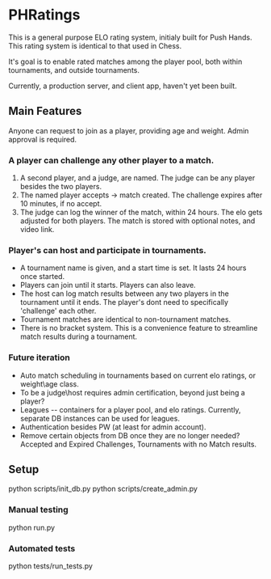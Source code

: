 # PHRatings
This is a general purpose ELO rating system, initialy built for Push Hands. This rating system is identical to that used in Chess.

It's goal is to enable rated matches among the player pool, both within tournaments, and outside tournaments. 

Currently, a production server, and client app, haven't yet been built.

## Main Features 
Anyone can request to join as a player, providing age and weight. Admin approval is required. 

### A player can challenge any other player to a match. 
1. A second player, and a judge, are named. The judge can be any player besides the two players. 
2. The named player accepts -> match created. The challenge expires after 10 minutes, if no accept.
3. The judge can log the winner of the match, within 24 hours. The elo gets adjusted for both players. The match is stored with optional notes, and video link.

### Player's can host and participate in tournaments.
* A tournament name is given, and a start time is set. It lasts 24 hours once started. 
* Players can join until it starts. Players can also leave.
* The host can log match results between any two players in the tournament until it ends. The player's dont need to specifically 'challenge' each other. 
* Tournament matches are identical to non-tournament matches.
* There is no bracket system. This is a convenience feature to streamline match results during a tournament.

### Future iteration
* Auto match scheduling in tournaments based on current elo ratings, or weight\age class. 
* To be a judge\host requires admin certification, beyond just being a player?
* Leagues -- containers for a player pool, and elo ratings. Currently, separate DB instances can be used for leagues. 
* Authentication besides PW (at least for admin account).
* Remove certain objects from DB once they are no longer needed? Accepted and Expired Challenges, Tournaments with no Match results.

## Setup
python scripts/init_db.py
python scripts/create_admin.py

### Manual testing
python run.py

### Automated tests
python tests/run_tests.py




